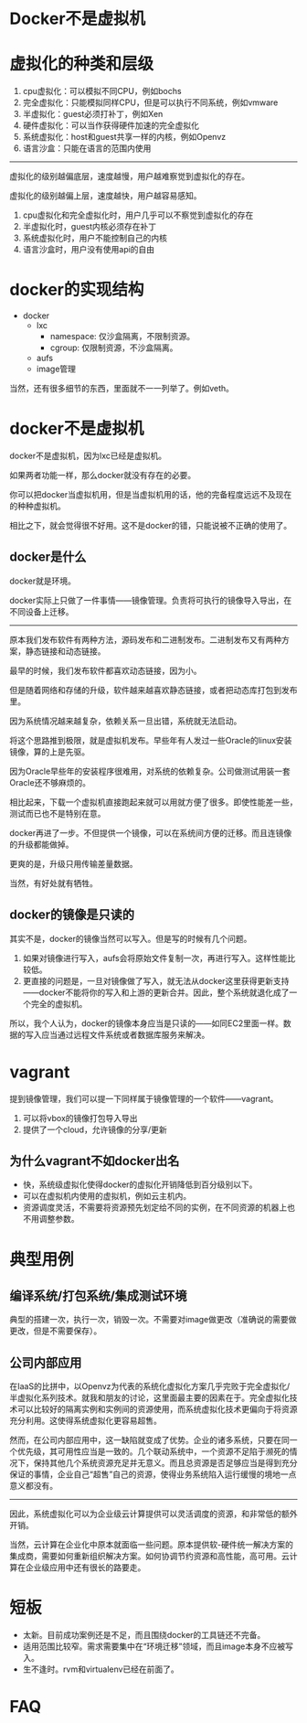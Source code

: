 # Docker不是虚拟机

# 虚拟化的种类和层级

1. cpu虚拟化：可以模拟不同CPU，例如bochs
2. 完全虚拟化：只能模拟同样CPU，但是可以执行不同系统，例如vmware
3. 半虚拟化：guest必须打补丁，例如Xen
4. 硬件虚拟化：可以当作获得硬件加速的完全虚拟化
5. 系统虚拟化：host和guest共享一样的内核，例如Openvz
6. 语言沙盒：只能在语言的范围内使用

---

虚拟化的级别越偏底层，速度越慢，用户越难察觉到虚拟化的存在。

虚拟化的级别越偏上层，速度越快，用户越容易感知。

1. cpu虚拟化和完全虚拟化时，用户几乎可以不察觉到虚拟化的存在
2. 半虚拟化时，guest内核必须存在补丁
3. 系统虚拟化时，用户不能控制自己的内核
4. 语言沙盒时，用户没有使用api的自由

# docker的实现结构

* docker
  * lxc
    * namespace: 仅沙盒隔离，不限制资源。
	* cgroup: 仅限制资源，不沙盒隔离。
  * aufs
  * image管理

当然，还有很多细节的东西，里面就不一一列举了。例如veth。

# docker不是虚拟机

docker不是虚拟机，因为lxc已经是虚拟机。

如果两者功能一样，那么docker就没有存在的必要。

你可以把docker当虚拟机用，但是当虚拟机用的话，他的完备程度远远不及现在的种种虚拟机。

相比之下，就会觉得很不好用。这不是docker的错，只能说被不正确的使用了。

## docker是什么

docker就是环境。

docker实际上只做了一件事情——镜像管理。负责将可执行的镜像导入导出，在不同设备上迁移。

---

原本我们发布软件有两种方法，源码发布和二进制发布。二进制发布又有两种方案，静态链接和动态链接。

最早的时候，我们发布软件都喜欢动态链接，因为小。

但是随着网络和存储的升级，软件越来越喜欢静态链接，或者把动态库打包到发布里。

因为系统情况越来越复杂，依赖关系一旦出错，系统就无法启动。

将这个思路推到极限，就是虚拟机发布。早些年有人发过一些Oracle的linux安装镜像，算的上是先驱。

因为Oracle早些年的安装程序很难用，对系统的依赖复杂。公司做测试用装一套Oracle还不够麻烦的。

相比起来，下载一个虚拟机直接跑起来就可以用就方便了很多。即使性能差一些，测试而已也不是特别在意。

docker再进了一步。不但提供一个镜像，可以在系统间方便的迁移。而且连镜像的升级都能做掉。

更爽的是，升级只用传输差量数据。

当然，有好处就有牺牲。

## docker的镜像是只读的

其实不是，docker的镜像当然可以写入。但是写的时候有几个问题。

1. 如果对镜像进行写入，aufs会将原始文件复制一次，再进行写入。这样性能比较低。
2. 更直接的问题是，一旦对镜像做了写入，就无法从docker这里获得更新支持——docker不能将你的写入和上游的更新合并。因此，整个系统就退化成了一个完全的虚拟机。

所以，我个人认为，docker的镜像本身应当是只读的——如同EC2里面一样。数据的写入应当通过远程文件系统或者数据库服务来解决。

# vagrant

提到镜像管理，我们可以提一下同样属于镜像管理的一个软件——vagrant。

1. 可以将vbox的镜像打包导入导出
2. 提供了一个cloud，允许镜像的分享/更新

## 为什么vagrant不如docker出名

* 快，系统级虚拟化使得docker的虚拟化开销降低到百分级别以下。
* 可以在虚拟机内使用的虚拟机，例如云主机内。
* 资源调度灵活，不需要将资源预先划定给不同的实例，在不同资源的机器上也不用调整参数。

# 典型用例

## 编译系统/打包系统/集成测试环境

典型的搭建一次，执行一次，销毁一次。不需要对image做更改（准确说的需要做更改，但是不需要保存）。

## 公司内部应用

在IaaS的比拼中，以Openvz为代表的系统化虚拟化方案几乎完败于完全虚拟化/半虚拟化系列技术。就我和朋友的讨论，这里面最主要的因素在于。完全虚拟化技术可以比较好的隔离实例和实例间的资源使用，而系统虚拟化技术更偏向于将资源充分利用。这使得系统虚拟化更容易超售。

然而，在公司内部应用中，这一缺陷就变成了优势。企业的诸多系统，只要在同一个优先级，其可用性应当是一致的。几个联动系统中，一个资源不足陷于濒死的情况下，保持其他几个系统资源充足并无意义。而且总资源是否足够应当是得到充分保证的事情，企业自己“超售”自己的资源，使得业务系统陷入运行缓慢的境地一点意义都没有。

---

因此，系统虚拟化可以为企业级云计算提供可以灵活调度的资源，和非常低的额外开销。

当然，云计算在企业化中原本就面临一些问题。原本提供软-硬件统一解决方案的集成商，需要如何重新组织解决方案。如何协调节约资源和高性能，高可用。云计算在企业级应用中还有很长的路要走。

# 短板

* 太新。目前成功案例还是不足，而且围绕docker的工具链还不完备。
* 适用范围比较窄。需求需要集中在“环境迁移”领域，而且image本身不应被写入。
* 生不逢时。rvm和virtualenv已经在前面了。

# FAQ
